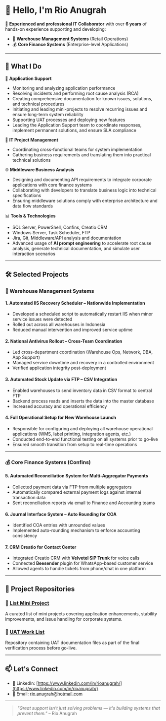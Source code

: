 # 👋 Hello, I'm Rio Anugrah

🎯 **Experienced and professional IT Collaborator** with over **6 years** of hands-on experience supporting and developing:
- 🏪 **Warehouse Management Systems** (Retail Operations)
- 💰 **Core Finance Systems** (Enterprise-level Applications)

---

## 💼 What I Do

🔧 **Application Support**
- Monitoring and analyzing application performance  
- Resolving incidents and performing root cause analysis (RCA)  
- Creating comprehensive documentation for known issues, solutions, and technical procedures  
- Initiating and leading mini-projects to resolve recurring issues and ensure long-term system reliability  
- Supporting UAT processes and deploying new features  
- Leading the Application Support team to coordinate responses, implement permanent solutions, and ensure SLA compliance  

🧩 **IT Project Management**
- Coordinating cross-functional teams for system implementation  
- Gathering business requirements and translating them into practical technical solutions  

🌐 **Middleware Business Analysis**
- Designing and documenting API requirements to integrate corporate applications with core finance systems  
- Collaborating with developers to translate business logic into technical specifications  
- Ensuring middleware solutions comply with enterprise architecture and data flow standards  

📊 **Tools & Technologies**
- SQL Server, PowerShell, Confins, Creatio CRM  
- Windows Server, Task Scheduler, FTP  
- Jira, Git, Middleware/API analysis and documentation  
- Advanced usage of **AI prompt engineering** to accelerate root cause analysis, generate technical documentation, and simulate user interaction scenarios

---

## 🛠️ Selected Projects

### 🚚 Warehouse Management Systems

#### 1. Automated IIS Recovery Scheduler – Nationwide Implementation
- Developed a scheduled script to automatically restart IIS when minor service issues were detected  
- Rolled out across all warehouses in Indonesia  
- Reduced manual intervention and improved service uptime  

#### 2. National Antivirus Rollout – Cross-Team Coordination
- Led cross-department coordination (Warehouse Ops, Network, DBA, App Support)  
- Managed service downtime and recovery in a controlled environment  
- Verified application integrity post-deployment  

#### 3. Automated Stock Update via FTP – CSV Integration
- Enabled warehouses to send inventory data in CSV format to central FTP  
- Backend process reads and inserts the data into the master database  
- Increased accuracy and operational efficiency  

#### 4. Full Operational Setup for New Warehouse Launch
- Responsible for configuring and deploying all warehouse operational applications (WMS, label printing, integration agents, etc.)  
- Conducted end-to-end functional testing on all systems prior to go-live  
- Ensured smooth transition from setup to real-time operations

---

### 💰 Core Finance Systems (Confins)

#### 5. Automated Reconciliation System for Multi-Aggregator Payments
- Collected payment data via FTP from multiple aggregators  
- Automatically compared external payment logs against internal transaction data  
- Sent reconciliation reports via email to Finance and Accounting teams  

#### 6. Journal Interface System – Auto Rounding for COA
- Identified COA entries with unrounded values  
- Implemented auto-rounding mechanism to enforce accounting consistency  

#### 7. CRM Creatio for Contact Center
- Integrated Creatio CRM with **Velvetel SIP Trunk** for voice calls  
- Connected **Beesender** plugin for WhatsApp-based customer service  
- Allowed agents to handle tickets from phone/chat in one platform  

---

## 📁 Project Repositories

### 📂 [List Mini Project](https://github.com/anugrahrio/ListMiniProject)
A curated list of mini projects covering application enhancements, stability improvements, and issue handling for corporate systems.

### 📂 [UAT Work List](https://github.com/anugrahrio/UATWorkList)
Repository containing UAT documentation files as part of the final verification process before go-live.

---

## 📫 Let's Connect

- 💼 LinkedIn: [https://www.linkedin.com/in/rioanugrah/](https://www.linkedin.com/in/rioanugrah/)
- 📧 Email: [rio.anugrah@hotmail.com](mailto:rio.anugrah@hotmail.com)

---

> _"Great support isn't just solving problems — it's building systems that prevent them."_ – Rio Anugrah
